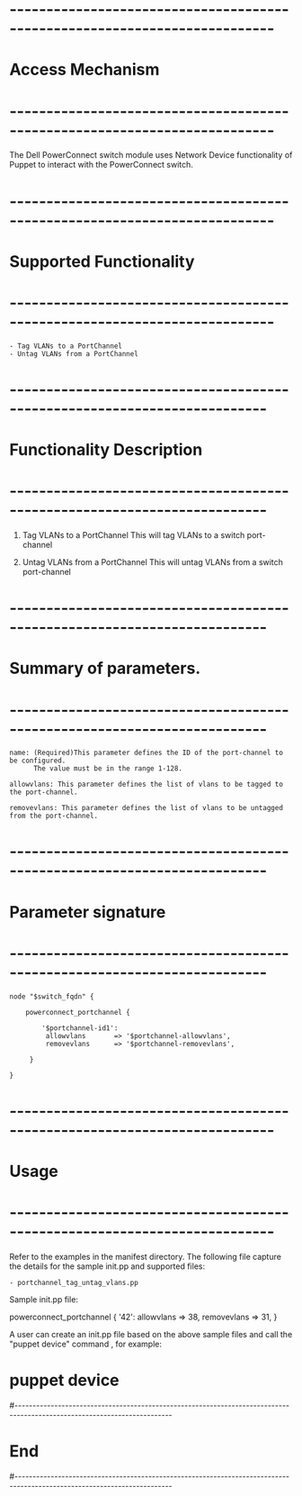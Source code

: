 # --------------------------------------------------------------------------
# Access Mechanism 
# --------------------------------------------------------------------------

The Dell PowerConnect switch module uses Network Device functionality of Puppet to interact with the PowerConnect switch.

# --------------------------------------------------------------------------
#  Supported Functionality
# --------------------------------------------------------------------------

	- Tag VLANs to a PortChannel
	- Untag VLANs from a PortChannel


# -------------------------------------------------------------------------
# Functionality Description
# -------------------------------------------------------------------------


  1. Tag VLANs to a PortChannel
  		This will tag VLANs to a switch port-channel

  2. Untag VLANs from a PortChannel
  		This will untag VLANs from a switch port-channel
    

# -------------------------------------------------------------------------
# Summary of parameters.
# -------------------------------------------------------------------------

	name: (Required)This parameter defines the ID of the port-channel to be configured.
	      The value must be in the range 1-128.
	       
	allowvlans: This parameter defines the list of vlans to be tagged to the port-channel.
	
	removevlans: This parameter defines the list of vlans to be untagged from the port-channel.
    
    
# -------------------------------------------------------------------------
# Parameter signature 
# -------------------------------------------------------------------------

	node "$switch_fqdn" {

    	powerconnect_portchannel {

		    '$portchannel-id1':
		     allowvlans       => '$portchannel-allowvlans',
		     removevlans      => '$portchannel-removevlans',

   		 } 

	}
	

# --------------------------------------------------------------------------
# Usage
# --------------------------------------------------------------------------
   Refer to the examples in the manifest directory.
   The following file capture the details for the sample init.pp and supported files:

    - portchannel_tag_untag_vlans.pp
	
   Sample init.pp file:
   
   powerconnect_portchannel {
       '42':
	   allowvlans       => 38,
	   removevlans      => 31,
   }
		

   A user can create an init.pp file based on the above sample files and call the "puppet device" command , for example: 
   # puppet device

#-------------------------------------------------------------------------------------------------------------------------
# End
#-------------------------------------------------------------------------------------------------------------------------	
